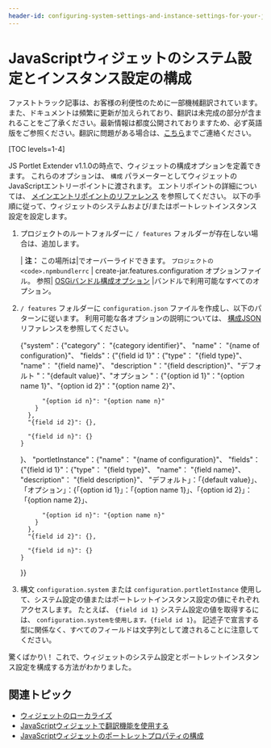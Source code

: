 ```yaml
---
header-id: configuring-system-settings-and-instance-settings-for-your-js-portlet
---
```


# JavaScriptウィジェットのシステム設定とインスタンス設定の構成

<p class="alert alert-info"><span class="wysiwyg-color-blue120">ファストトラック記事は、お客様の利便性のために一部機械翻訳されています。また、ドキュメントは頻繁に更新が加えられており、翻訳は未完成の部分が含まれることをご了承ください。最新情報は都度公開されておりますため、必ず英語版をご参照ください。翻訳に問題がある場合は、<a href="mailto:support-content-jp@liferay.com">こちら</a>までご連絡ください。</span></p>

[TOC levels=1-4]

JS Portlet Extender v1.1.0の時点で、ウィジェットの構成オプションを定義できます。 これらのオプションは、 `構成` パラメーターとしてウィジェットのJavaScriptエントリーポイントに渡されます。 エントリポイントの詳細については、 [メインエントリポイントのリファレンス](/docs/7-1/reference/-/knowledge_base/r/understanding-the-js-portlet-extender-configuration#main-entry-point) を参照してください。 以下の手順に従って、ウィジェットのシステムおよび/またはポートレットインスタンス設定を設定します。

1.  プロジェクトのルートフォルダーに `/ features` フォルダーが存在しない場合は、追加します。

    | **注：** この場所は|でオーバーライドできます。 `プロジェクトの <code>.npmbundlerrc` | create-jar.features.configuration</code> オプションファイル。 参照| [OSGiバンドル構成オプション](/docs/7-1/reference/-/knowledge_base/r/configuring-liferay-npm-bundler#osgi-bundle-creation-options) |バンドルで利用可能なすべてのオプション。

2.  `/ features` フォルダーに `configuration.json` ファイルを作成し、以下のパターンに従います。 利用可能な各オプションの説明については、 [構成JSON](/docs/7-1/reference/-/knowledge_base/r/configuring-system-settings-for-osgi-bundles-created-with-the-bundler) リファレンスを参照してください。

    {"system"：{"category"： "{category identifier}"、 "name"： "{name of configuration}"、 "fields"：{"{field id 1}"：{"type"： "{field type}"、 "name"： "{field name}"、 "description "："{field description}"、"デフォルト "："{default value}"、"オプション "：{"{option id 1}"："{option name 1}"、"{option id 2}"："{option name 2}"、

    ``` 
          "{option id n}": "{option name n}"
        }
      },
      "{field id 2}": {},

      "{field id n}": {}
    }
    ```

    }、 "portletInstance"：{"name"： "{name of configuration}"、 "fields"：{"{field id 1}"：{"type"： "{field type}"、 "name"： "{field name}"、 "description"： "{field description}"、 "デフォルト」：「{default value}」、「オプション」：{「{option id 1}」：「{option name 1}」、「{option id 2}」：「{option name 2}」、

    ``` 
          "{option id n}": "{option name n}"
        }
      },
      "{field id 2}": {},

      "{field id n}": {}
    }
    ```

    }}

3.  構文 `configuration.system` または `configuration.portletInstance` 使用して、システム設定の値またはポートレットインスタンス設定の値にそれぞれアクセスします。 たとえば、 `{field id 1}` システム設定の値を取得するには、 `configuration.systemを使用します。{field id 1}`。 記述子で宣言する型に関係なく、すべてのフィールドは文字列として渡されることに注意してください。

驚くばかり\！ これで、ウィジェットのシステム設定とポートレットインスタンス設定を構成する方法がわかりました。

## 関連トピック

  - [ウィジェットのローカライズ](/docs/7-1/tutorials/-/knowledge_base/t/localizing-your-portlet)
  - [JavaScriptウィジェットで翻訳機能を使用する](/docs/7-1/tutorials/-/knowledge_base/t/using-translation-features-in-your-portlet)
  - [JavaScriptウィジェットのポートレットプロパティの構成](/docs/7-1/tutorials/-/knowledge_base/t/configuring-portlet-properties-for-your-js-portlet)

